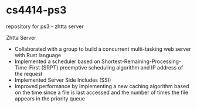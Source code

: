 cs4414-ps3
==========

repository for ps3 - zhtta server

Zhtta Server
-	Collaborated with a group to build a concurrent multi-tasking web server with Rust language
-	Implemented a scheduler based on Shortest-Remaining-Processing-Time-First (SRPT) preemptive
  scheduling algorithm and IP address of the request
-	Implemented Server Side Includes (SSI)
-	Improved performance by implementing a new caching algorithm based on the time since a file is last 
  accessed and the number of times the file appears in the priority queue
